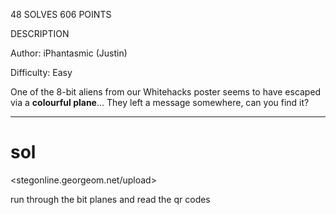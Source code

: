 48 SOLVES 606 POINTS

DESCRIPTION

Author: iPhantasmic (Justin)

Difficulty: Easy

One of the 8-bit aliens from our Whitehacks poster seems to have escaped via a **colourful plane**... They left a message somewhere, can you find it?

---
# sol
<stegonline.georgeom.net/upload>

run through the bit planes and read the qr codes
